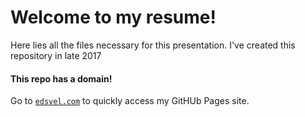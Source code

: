 # Welcome to my resume!
Here lies all the files necessary for this presentation. I've created this repository in late 2017 
#### This repo has a domain!
Go to [`edsvel.com`](https://batman808401.github.io/Resume/) to quickly access my GitHUb Pages site.